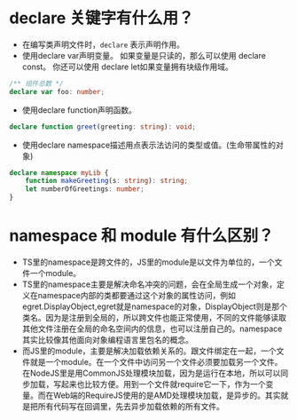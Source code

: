 # declare 关键字有什么用？
- 在编写类声明文件时，`declare` 表示声明作用。
- 使用declare var声明变量。 如果变量是只读的，那么可以使用 declare const。 你还可以使用 declare let如果变量拥有块级作用域。
```typescript
/** 组件总数 */
declare var foo: number;
```
- 使用declare function声明函数。
```typescript
declare function greet(greeting: string): void;
```
- 使用declare namespace描述用点表示法访问的类型或值。(生命带属性的对象)
```typescript
declare namespace myLib {
    function makeGreeting(s: string): string;
    let numberOfGreetings: number;
}
```

# namespace 和 module 有什么区别？
- TS里的namespace是跨文件的，JS里的module是以文件为单位的，一个文件一个module。
- TS里的namespace主要是解决命名冲突的问题，会在全局生成一个对象，定义在namespace内部的类都要通过这个对象的属性访问，例如 egret.DisplayObject,egret就是namespace的对象，DisplayObject则是那个类名。因为是注册到全局的，所以跨文件也能正常使用，不同的文件能够读取其他文件注册在全局的命名空间内的信息，也可以注册自己的。namespace其实比较像其他面向对象编程语言里包名的概念。
- 而JS里的module，主要是解决加载依赖关系的。跟文件绑定在一起，一个文件就是一个module。在一个文件中访问另一个文件必须要加载另一个文件。在NodeJS里是用CommonJS处理模块加载，因为是运行在本地，所以可以同步加载，写起来也比较方便。用到一个文件就require它一下，作为一个变量。而在Web端的RequireJS使用的是AMD处理模块加载，是异步的。其实就是把所有代码写在回调里，先去异步加载依赖的所有文件。